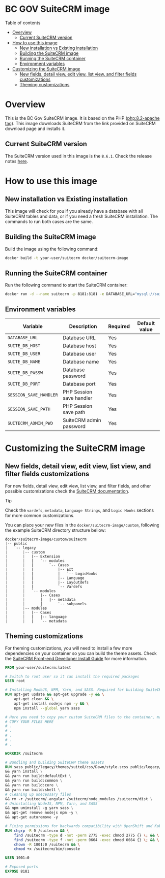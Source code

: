 <h1>BC GOV SuiteCRM image</h1>

Table of contents
- [Overview](#overview)
  - [Current SuiteCRM version](#current-suitecrm-version)
- [How to use this image](#how-to-use-this-image)
  - [New installation vs Existing installation](#new-installation-vs-existing-installation)
  - [Building the SuiteCRM image](#building-the-suitecrm-image)
  - [Running the SuiteCRM container](#running-the-suitecrm-container)
  - [Environment variables](#environment-variables)
- [Customizing the SuiteCRM image](#customizing-the-suitecrm-image)
  - [New fields, detail view, edit view, list view, and filter fields customizations](#new-fields-detail-view-edit-view-list-view-and-filter-fields-customizations)
  - [Theming customizations](#theming-customizations)

# Overview

This is the BC Gov SuiteCRM image. It is based on the PHP ([php:8.2-apache tag](https://hub.docker.com/layers/library/php/8.2-apache/images/sha256-0c1704377ed2b15db9fadefe3720ecb8261f13fb526983500ff8e41c91aef476?context=explore)). This image downloads SuiteCRM from the link provided on SuiteCRM download page and installs it.

## Current SuiteCRM version

The SuiteCRM version used in this image is the `8.6.1`. Check the release notes [here](https://docs.suitecrm.com/8.x/admin/releases/8.6/).

# How to use this image

## New installation vs Existing installation

This image will check for you if you already have a database with all SuiteCRM tables and data, or if you need a fresh SuiteCRM installation. The commands to run both cases are the same.

## Building the SuiteCRM image

Build the image using the following command:

```bash
docker build -t your-user/suitecrm docker/suitecrm-image
```
## Running the SuiteCRM container

Run the following command to start the SuiteCRM container:

```bash
docker run -d --name suitecrm -p 8181:8181 -e DATABASE_URL="mysql://suitecrm:suitecrm@localhost:3306/suitecrm" -e SUITE_DB_HOST="localhost" -e SUITE_DB_USER="suitecrm" -e SUITE_DB_NAME="suitecrm" -e SUITE_DB_PASSW="suitecrm" -e SUITE_DB_PORT=3306 -e SESSION_SAVE_HANDLER="files" -e SESSION_SAVE_PATH="/tmp" -e SUITECRM_ADMIN_PWD="admin" your-user/suitecrm
```
## Environment variables

| Variable | Description | Required | Default value |
|----------|-------------|----------|---------------|
| `DATABASE_URL` | Database URL | Yes | |
| `SUITE_DB_HOST` | Database host | Yes | |
| `SUITE_DB_USER` | Database user | Yes | |
| `SUITE_DB_NAME` | Database name | Yes | |
| `SUITE_DB_PASSW` | Database password | Yes | |
| `SUITE_DB_PORT` | Database port | Yes | |
| `SESSION_SAVE_HANDLER` | PHP Session save handler | Yes | |
| `SESSION_SAVE_PATH` | PHP Session save path | Yes | |
| `SUITECRM_ADMIN_PWD` | SuiteCRM admin password | Yes | |

# Customizing the SuiteCRM image

## New fields, detail view, edit view, list view, and filter fields customizations

For new fields, detail view, edit view, list view, and filter fields, and other possible customizations check the [SuiteCRM documentation](https://docs.suitecrm.com/developer).

> [!TIP]
>
> Check the `vardefs`, `metadata`, `Language Strings`, and `Logic Hooks` sections for more common customizations.

You can place your new files in the `docker/suitecrm-image/custom`, following the example SuiteCRM directory structure bellow:

```
docker/suitecrm-image/custom/suitecrm
|-- public
|   `-- legacy
|       |-- custom
|       |   |-- Extension
|       |   |   `-- modules
|       |   |       `-- Cases
|       |   |           |-- Ext
|       |   |           |   `-- LogicHooks
|       |   |           |-- Language
|       |   |           |-- Layoutdefs
|       |   |           `-- Vardefs
|       |   `-- modules
|       |       |-- Cases
|       |       |   |-- metadata
|       |       |       `-- subpanels
|       |-- modules
|       |   |-- Cases
|       |   |   |-- language
|       |   |   `-- metadata
```
## Theming customizations

For theming customizations, you will need to install a few more dependencies on your container so you can build the theme assets. Check the [SuiteCRM Front-end Develloper Install Guide](https://docs.suitecrm.com/8.x/developer/installation-guide/front-end-installation-guide/) for more information.

```Dockerfile
FROM your-user/suitecrm:latest

# Switch to root user so it can install the required packages
USER root

# Installing NodeJS, NPM, Yarn, and SASS. Required for building SuiteCRM theme assets
RUN apt-get update && apt-get upgrade -y && \
    apt-get clean && \
    apt-get install nodejs npm -y && \
    npm install --global yarn sass

# Here you need to copy your custom SuiteCRM files to the container, matching the structure of the SuiteCRM directory
# COPY YOUR FILES HERE
# .
# .
# .
# .
# .

WORKDIR /suitecrm

# Bundling and building SuiteCRM theme assets
RUN sass public/legacy/themes/suite8/css/Dawn/style.scss public/legacy/themes/suite8/css/Dawn/style.css --style compressed \ 
&& yarn install \
&& yarn run build:defaultExt \
&& yarn run build:common \
&& yarn run build:core \
&& yarn run build:shell \
# Cleaning up unecessary files
&& rm -r /suitecrm/.angular /suitecrm/node_modules /suitecrm/dist \
# Uninstalling NodeJS, NPM, Yarn, and SASS
&& npm uninstall -g yarn sass \
&& apt-get remove nodejs npm -y \
&& apt-get autoremove -y

# Fixing permissions for backwards compatibility with OpenShift and Kubernetes
RUN chgrp -R 0 /suitecrm && \
    find /suitecrm -type d -not -perm 2775 -exec chmod 2775 {} \; && \
    find /suitecrm -type f -not -perm 0664 -exec chmod 0664 {} \; && \
    chown -R 1001:0 /suitecrm && \
    chmod +x /suitecrm/bin/console

USER 1001:0

# Exposed ports
EXPOSE 8181
```